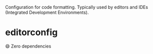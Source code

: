 Configuration for code formatting. Typically used by editors and IDEs
(Integrated Development Environments).

# editorconfig

😄 Zero dependencies
